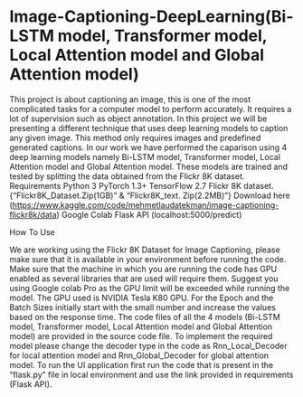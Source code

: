 # Image-Captioning-DeepLearning(Bi-LSTM model, Transformer model, Local Attention model and Global Attention model)
This project is about captioning an image, this is one of the most complicated tasks for a computer model to perform accurately. It requires a lot of supervision such as object annotation. In this project we will be presenting a different technique that uses deep learning models to caption any given image. This method only requires images and predefined generated captions. In our work we have performed the caparison using 4 deep learning models namely Bi-LSTM model, Transformer model, Local Attention model and Global Attention model. These models are trained and tested by splitting the data obtained from the Flickr 8K dataset. Requirements Python 3 PyTorch 1.3+ TensorFlow 2.7 Flickr 8K dataset. {“Flickr8K_Dataset.Zip(1GB)” & “Flickr8K_text. Zip(2.2MB)”} Download here (https://www.kaggle.com/code/mehmetlaudatekman/image-captioning-flickr8k/data) Google Colab Flask API (localhost:5000/predict)

How To Use

We are working using the Flickr 8K Dataset for Image Captioning, please make sure that it is available in your environment before running the code. Make sure that the machine in which you are running the code has GPU enabled as several libraries that are used will require them. Suggest you using Google colab Pro as the GPU limit will be exceeded while running the model. The GPU used is NVIDIA Tesla K80 GPU. For the Epoch and the Batch Sizes initially start with the small number and increase the values based on the response time. The code files of all the 4 models (Bi-LSTM model, Transformer model, Local Attention model and Global Attention model) are provided in the source code file. To implement the required model please change the decoder type in the code as Rnn_Local_Decoder for local attention model and Rnn_Global_Decoder for global attention model. To run the UI application first run the code that is present in the “flask.py” file in local environment and use the link provided in requirements (Flask API).
